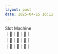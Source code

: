 ```yaml
---
layout: post
date: 2025-04-15 16:11
---
```


Slot Machine<br />
｜🍇｜🍒｜💎｜<br />
｜💎｜💎｜🍇｜<br />
｜🍇｜🏴｜🤡｜<br />

